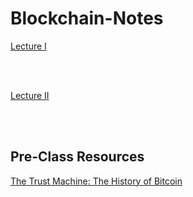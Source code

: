 # Blockchain-Notes

[Lecture I](#Lecture-I)


<br>
<br>

[Lecture II](#Lecture-II)

<br>
<br>

## Pre-Class Resources

[The Trust Machine: The History of Bitcoin](https://youtu.be/ZKwqNgG-Sv4)  
